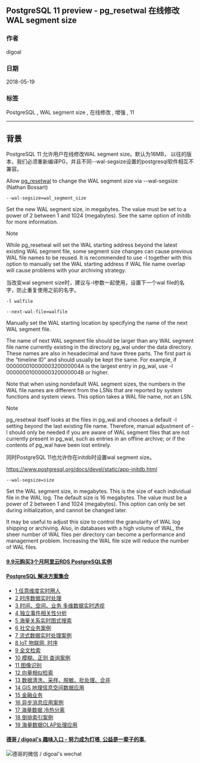 ## PostgreSQL 11 preview - pg_resetwal 在线修改 WAL segment size  
                                                                                     
### 作者                                                                                     
digoal                                                                                     
                                                                                     
### 日期                                                                                     
2018-05-19                                                                                   
                                                                                     
### 标签                                                                                     
PostgreSQL , WAL segment size , 在线修改 , 增强 , 11                            
                                                                                     
----                                                                                     
                                                                                     
## 背景           
PostgreSQL 11 允许用户在线修改WAL segment size。默认为16MB， 以往的版本，我们必须重新编译PG，并且不同--wal-segsize设置的postgresql软件相互不兼容。    
  
  
Allow [pg_resetwal](https://www.postgresql.org/docs/devel/static/app-pgresetwal.html) to change the WAL segment size via --wal-segsize (Nathan Bossart)  
  
```  
--wal-segsize=wal_segment_size  
```  
  
Set the new WAL segment size, in megabytes. The value must be set to a power of 2 between 1 and 1024 (megabytes). See the same option of initdb for more information.  
  
Note  
  
While pg_resetwal will set the WAL starting address beyond the latest existing WAL segment file, some segment size changes can cause previous WAL file names to be reused. It is recommended to use -l together with this option to manually set the WAL starting address if WAL file name overlap will cause problems with your archiving strategy.  
  
当改变wal segment size时，建议与-l参数一起使用，设置下一个wal file的名字，防止重复使用之前的名字。  
  
```  
-l walfile  
  
--next-wal-file=walfile  
```  
  
Manually set the WAL starting location by specifying the name of the next WAL segment file.  
  
The name of next WAL segment file should be larger than any WAL segment file name currently existing in the directory pg_wal under the data directory. These names are also in hexadecimal and have three parts. The first part is the “timeline ID” and should usually be kept the same. For example, if 00000001000000320000004A is the largest entry in pg_wal, use -l 00000001000000320000004B or higher.  
  
Note that when using nondefault WAL segment sizes, the numbers in the WAL file names are different from the LSNs that are reported by system functions and system views. This option takes a WAL file name, not an LSN.  
  
Note  
  
pg_resetwal itself looks at the files in pg_wal and chooses a default -l setting beyond the last existing file name. Therefore, manual adjustment of -l should only be needed if you are aware of WAL segment files that are not currently present in pg_wal, such as entries in an offline archive; or if the contents of pg_wal have been lost entirely.  
  
同时PostgreSQL 11也允许你在initdb时设置wal segment size。  
  
https://www.postgresql.org/docs/devel/static/app-initdb.html  
  
```  
--wal-segsize=size  
```  
  
Set the WAL segment size, in megabytes. This is the size of each individual file in the WAL log. The default size is 16 megabytes. The value must be a power of 2 between 1 and 1024 (megabytes). This option can only be set during initialization, and cannot be changed later.  
  
It may be useful to adjust this size to control the granularity of WAL log shipping or archiving. Also, in databases with a high volume of WAL, the sheer number of WAL files per directory can become a performance and management problem. Increasing the WAL file size will reduce the number of WAL files.  
  
  
  
  
  
  
  
  
  
  
  
  
  
  
  
  
  
  
  
  
  
  
  
  
  
  
  
  
  
  
  
  
  
  
  
  
  
  
  
  
  
  
  
  
  
  
  
#### [9.9元购买3个月阿里云RDS PostgreSQL实例](https://www.aliyun.com/database/postgresqlactivity "57258f76c37864c6e6d23383d05714ea")
  
  
#### [PostgreSQL 解决方案集合](https://yq.aliyun.com/topic/118 "40cff096e9ed7122c512b35d8561d9c8")
- [1 任意维度实时圈人](https://yq.aliyun.com/topic/118 "40cff096e9ed7122c512b35d8561d9c8")
- [2 时序数据实时处理](https://yq.aliyun.com/topic/118 "40cff096e9ed7122c512b35d8561d9c8")
- [3 时间、空间、业务 多维数据实时透视](https://yq.aliyun.com/topic/118 "40cff096e9ed7122c512b35d8561d9c8")
- [4 独立事件相关性分析](https://yq.aliyun.com/topic/118 "40cff096e9ed7122c512b35d8561d9c8")
- [5 海量关系实时图式搜索](https://yq.aliyun.com/topic/118 "40cff096e9ed7122c512b35d8561d9c8")
- [6 社交业务案例](https://yq.aliyun.com/topic/118 "40cff096e9ed7122c512b35d8561d9c8")
- [7 流式数据实时处理案例](https://yq.aliyun.com/topic/118 "40cff096e9ed7122c512b35d8561d9c8")
- [8 IoT 物联网, 时序](https://yq.aliyun.com/topic/118 "40cff096e9ed7122c512b35d8561d9c8")
- [9 全文检索](https://yq.aliyun.com/topic/118 "40cff096e9ed7122c512b35d8561d9c8")
- [10 模糊、正则 查询案例](https://yq.aliyun.com/topic/118 "40cff096e9ed7122c512b35d8561d9c8")
- [11 图像识别](https://yq.aliyun.com/topic/118 "40cff096e9ed7122c512b35d8561d9c8")
- [12 向量相似检索](https://yq.aliyun.com/topic/118 "40cff096e9ed7122c512b35d8561d9c8")
- [13 数据清洗、采样、脱敏、批处理、合并](https://yq.aliyun.com/topic/118 "40cff096e9ed7122c512b35d8561d9c8")
- [14 GIS 地理信息空间数据应用](https://yq.aliyun.com/topic/118 "40cff096e9ed7122c512b35d8561d9c8")
- [15 金融业务](https://yq.aliyun.com/topic/118 "40cff096e9ed7122c512b35d8561d9c8")
- [16 异步消息应用案例](https://yq.aliyun.com/topic/118 "40cff096e9ed7122c512b35d8561d9c8")
- [17 海量数据 冷热分离](https://yq.aliyun.com/topic/118 "40cff096e9ed7122c512b35d8561d9c8")
- [18 倒排索引案例](https://yq.aliyun.com/topic/118 "40cff096e9ed7122c512b35d8561d9c8")
- [19 海量数据OLAP处理应用](https://yq.aliyun.com/topic/118 "40cff096e9ed7122c512b35d8561d9c8")
  
  
#### [德哥 / digoal's 趣味入口 - 努力成为灯塔, 公益是一辈子的事.](https://github.com/digoal/blog/blob/master/README.md "22709685feb7cab07d30f30387f0a9ae")
  
  
![德哥的微信 / digoal's wechat](../pic/digoal_weixin.jpg "f7ad92eeba24523fd47a6e1a0e691b59")
  

